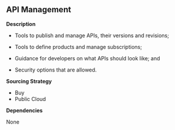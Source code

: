 ## API Management

**Description**

- Tools to publish and manage APIs, their versions and revisions;

- Tools to define products and manage subscriptions;

- Guidance for developers on what APIs should look like; and

- Security options that are allowed.

**Sourcing Strategy**

- Buy
- Public Cloud

**Dependencies**

None
